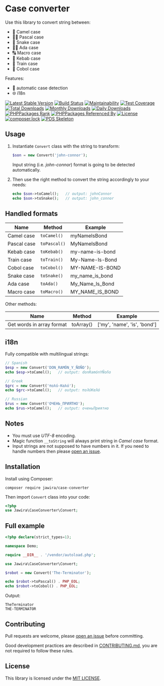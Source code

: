 Case converter
==============

Use this library to convert string between:

* 🐪 Camel case
* 👨‍🏫 Pascal case
* 🐍 Snake case
* 👩‍🏫 Ada case
* 🔠 Macro case
* 🥙 Kebab case
* 🚆 Train case
* 🏦 Cobol case

Features:

* 🔁 automatic case detection
* 🌐 i18n

[![Latest Stable Version](https://poser.pugx.org/jawira/case-converter/v/stable)](https://packagist.org/packages/jawira/case-converter)
[![Build Status](https://www.travis-ci.org/jawira/case-converter.svg?branch=master)](https://www.travis-ci.org/jawira/case-converter)
[![Maintainability](https://api.codeclimate.com/v1/badges/35677f6ce7dac27a5d0c/maintainability)](https://codeclimate.com/github/jawira/case-converter/maintainability)
[![Test Coverage](https://api.codeclimate.com/v1/badges/35677f6ce7dac27a5d0c/test_coverage)](https://codeclimate.com/github/jawira/case-converter/test_coverage)
[![Total Downloads](https://poser.pugx.org/jawira/case-converter/downloads)](https://packagist.org/packages/jawira/case-converter)
[![Monthly Downloads](https://poser.pugx.org/jawira/case-converter/d/monthly)](https://packagist.org/packages/jawira/case-converter)
[![Daily Downloads](https://poser.pugx.org/jawira/case-converter/d/daily)](https://packagist.org/packages/jawira/case-converter)
[![PHPPackages Rank](http://phppackages.org/p/jawira/case-converter/badge/rank.svg)](http://phppackages.org/p/jawira/case-converter)
[![PHPPackages Referenced By](http://phppackages.org/p/jawira/case-converter/badge/referenced-by.svg)](http://phppackages.org/p/jawira/case-converter)
[![License](https://poser.pugx.org/jawira/case-converter/license)](https://packagist.org/packages/jawira/case-converter)
[![composer.lock](https://poser.pugx.org/jawira/case-converter/composerlock)](https://packagist.org/packages/jawira/case-converter)
[![PDS Skeleton](https://img.shields.io/badge/pds-skeleton-blue.svg)](https://github.com/php-pds/skeleton)

Usage
-----

1. Instantiate `Convert` class with the string to transform:

    ```php
    $son = new Convert('john-connor');
    ```

    Input string (i.e. _john-connor_) format is going to be detected
    automatically.

2. Then use the right method to convert the string accordingly to your needs:

    ```php
    echo $son->toCamel();   // output: johnConnor
    echo $son->toSnake();   // output: john_connor
    ```

Handled formats
---------------

| Name          | Method        | Example           |
| ------------- | ------------- | ----------------- |
| Camel case    | `toCamel()`   | myNameIsBond      |
| Pascal case   | `toPascal()`  | MyNameIsBond      |
| Kebab case    | `toKebab()`   | my-name-is-bond   |
| Train case    | `toTrain()`   | My-Name-Is-Bond   |
| Cobol case    | `toCobol()`   | MY-NAME-IS-BOND   |
| Snake case    | `toSnake()`   | my_name_is_bond   |
| Ada case      | `toAda()`     | My_Name_Is_Bond   |
| Macro case    | `toMacro()`   | MY_NAME_IS_BOND   |

Other methods:

| Name                      | Method    | Example                       |
| ------------------------- | --------- | ----------------------------- |
| Get words in array format | toArray() | ['my', 'name', 'is', 'bond']  | 


i18n
----

Fully compatible with multilingual strings:

```php
// Spanish
$esp = new Convert('DON_RAMÓN_Y_ÑOÑO');
echo $esp->toCamel();   // output: donRamónYÑoño

// Greek
$grc = new Convert('πολύ-Καλό');
echo $grc->toCamel();   // output: πολύΚαλό

// Russian
$rus = new Convert('ОЧЕНЬ_ПРИЯТНО');
echo $rus->toCamel();   // output: оченьПриятно
```

Notes
-----

* You must use _UTF-8_ encoding.
* Magic function `__toString` will always print string in _Camel case_ format.
* Input strings are not supposed to have numbers in it. If you need to handle
  numbers then please [open an issue].

Installation
------------

Install using Composer:

```console
composer require jawira/case-converter
```

Then import `Convert` class into your code:

```php
<?php
use Jawira\CaseConverter\Convert;
```

Full example
------------

```php
<?php declare(strict_types=1);

namespace Demo;

require __DIR__ . '/vendor/autoload.php';

use Jawira\CaseConverter\Convert;

$robot = new Convert('The-Terminator');

echo $robot->toPascal() . PHP_EOL;
echo $robot->toCobol() . PHP_EOL;
```

Output:

```text
TheTerminator
THE-TERMINATOR
```

Contributing
------------

Pull requests are welcome, please [open an issue] before committing.

Good development practices are described in [CONTRIBUTING.md], you are not
required to follow these rules.

License
-------

This library is licensed under the [MIT LICENSE].

[MIT LICENSE]: ./LICENSE.md
[open an issue]: https://github.com/jawira/case-converter/issues/new
[CONTRIBUTING.md]: ./CONTRIBUTING.md
